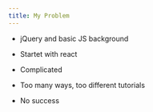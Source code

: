 ```yaml
---
title: My Problem
---
```


- jQuery and basic JS background
- Startet with react

- Complicated
- Too many ways, too different tutorials
- No success
